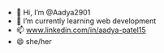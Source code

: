- 👋 Hi, I’m @Aadya2901
- 🌱 I’m currently learning web development
- 📫 www.linkedin.com/in/aadya-patel15
- 😄 she/her

<!---
Aadya2901/Aadya2901 is a ✨ special ✨ repository because its `README.md` (this file) appears on your GitHub profile.
You can click the Preview link to take a look at your changes.
--->
